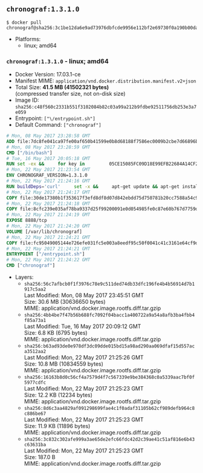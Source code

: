 ## `chronograf:1.3.1.0`

```console
$ docker pull chronograf@sha256:3c1be12da6e9ad73976dbfcde9956e112bf2e69730f0a190b00da0cab47f634c
```

-	Platforms:
	-	linux; amd64

### `chronograf:1.3.1.0` - linux; amd64

-	Docker Version: 17.03.1-ce
-	Manifest MIME: `application/vnd.docker.distribution.manifest.v2+json`
-	Total Size: **41.5 MB (41502321 bytes)**  
	(compressed transfer size, not on-disk size)
-	Image ID: `sha256:c48f560c2331b551f3102084b82c03a99a212b9fdbe92511756db253e3a7e059`
-	Entrypoint: `["\/entrypoint.sh"]`
-	Default Command: `["chronograf"]`

```dockerfile
# Mon, 08 May 2017 23:28:58 GMT
ADD file:7dc8fe041ca97fe00af650b41599e0b8d68188f7586ec0009b2cbe7d66896ba8 in / 
# Mon, 08 May 2017 23:28:59 GMT
CMD ["/bin/bash"]
# Tue, 16 May 2017 20:05:18 GMT
RUN set -ex &&     for key in         05CE15085FC09D18E99EFB22684A14CF2582E0C5 ;     do         gpg --keyserver ha.pool.sks-keyservers.net --recv-keys "$key" ||         gpg --keyserver pgp.mit.edu --recv-keys "$key" ||         gpg --keyserver keyserver.pgp.com --recv-keys "$key" ;     done
# Mon, 22 May 2017 21:23:54 GMT
ENV CHRONOGRAF_VERSION=1.3.1.0
# Mon, 22 May 2017 21:24:16 GMT
RUN buildDeps='curl'     set -x &&     apt-get update && apt-get install -y ca-certificates $buildDeps --no-install-recommends &&     rm -rf /var/lib/apt/lists/* &&     curl -SLO "https://dl.influxdata.com/chronograf/releases/chronograf_${CHRONOGRAF_VERSION}_amd64.deb.asc" &&     curl -SLO "https://dl.influxdata.com/chronograf/releases/chronograf_${CHRONOGRAF_VERSION}_amd64.deb" &&     gpg --batch --verify chronograf_${CHRONOGRAF_VERSION}_amd64.deb.asc chronograf_${CHRONOGRAF_VERSION}_amd64.deb &&     dpkg -i chronograf_${CHRONOGRAF_VERSION}_amd64.deb &&     rm -f chronograf_${CHRONOGRAF_VERSION}_amd64.deb* &&     apt-get purge -y --auto-remove $buildDeps
# Mon, 22 May 2017 21:24:17 GMT
COPY file:30de17380b1f353617f3efd8df8d07d842ebdd75d750781b20cc7588a54c918d in /usr/share/chronograf/LICENSE 
# Mon, 22 May 2017 21:24:18 GMT
COPY file:8cfc239e035af78ba9337d25f99200091e0d054985fe0c87e60b767d7759d99d in /usr/share/chronograf/agpl-3.0.md 
# Mon, 22 May 2017 21:24:19 GMT
EXPOSE 8888/tcp
# Mon, 22 May 2017 21:24:20 GMT
VOLUME [/var/lib/chronograf]
# Mon, 22 May 2017 21:24:21 GMT
COPY file:fc95049005144e726efe031fc5e003a8eedf95c50f0041c41c3161e64cf9dbbe in /entrypoint.sh 
# Mon, 22 May 2017 21:24:21 GMT
ENTRYPOINT ["/entrypoint.sh"]
# Mon, 22 May 2017 21:24:22 GMT
CMD ["chronograf"]
```

-	Layers:
	-	`sha256:56c7afbcb0f1f3976c78e9c511ded74db33dfc196fe4b4b56914d7b1917c5aa2`  
		Last Modified: Mon, 08 May 2017 23:45:51 GMT  
		Size: 30.6 MB (30636650 bytes)  
		MIME: application/vnd.docker.image.rootfs.diff.tar.gzip
	-	`sha256:4bb4be7f47b56b688fc7092f04bacc1a400722a9a54a8afb3ba4fbb4f85a73a1`  
		Last Modified: Tue, 16 May 2017 20:09:12 GMT  
		Size: 6.8 KB (6795 bytes)  
		MIME: application/vnd.docker.image.rootfs.diff.tar.gzip
	-	`sha256:b63ad93de0e978df3dc09dde015bd15a98ad290aa069dfaf15d557aca3512aa2`  
		Last Modified: Mon, 22 May 2017 21:25:26 GMT  
		Size: 10.8 MB (10834559 bytes)  
		MIME: application/vnd.docker.image.rootfs.diff.tar.gzip
	-	`sha256:16163b8d0c56cf4a7579d4f7c567339e9be384368c0a5339aac7bf0f5977cdfc`  
		Last Modified: Mon, 22 May 2017 21:25:23 GMT  
		Size: 12.2 KB (12234 bytes)  
		MIME: application/vnd.docker.image.rootfs.diff.tar.gzip
	-	`sha256:8d6c3aa4829af091298699fae4c1f0adaf31105b62cf989defb964c8c886be67`  
		Last Modified: Mon, 22 May 2017 21:25:23 GMT  
		Size: 11.9 KB (11896 bytes)  
		MIME: application/vnd.docker.image.rootfs.diff.tar.gzip
	-	`sha256:3c832c302afe999a3ae65de2efc66fdc42d2c39ae41c51af816e6b43c63631ba`  
		Last Modified: Mon, 22 May 2017 21:25:23 GMT  
		Size: 187.0 B  
		MIME: application/vnd.docker.image.rootfs.diff.tar.gzip
